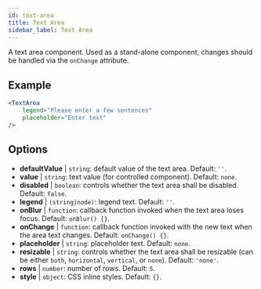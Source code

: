 ```yaml
---
id: text-area
title: Text Area
sidebar_label: Text Area
---
```


A text area component. Used as a stand-alone component, changes should be handled via the `onChange` attribute.

## Example

```jsx live
<TextArea
    legend="Please enter a few sentences"
    placeholder="Enter text"
/>
```



## Options

* __defaultValue__ | `string`: default value of the text area. Default: `''`.
* __value__ | `string`: text value (for controlled component). Default: `none`.
* __disabled__ | `boolean`: controls whether the text area shall be disabled. Default: `false`.
* __legend__ | `(string|node)`: legend text. Default: `''`.
* __onBlur__ | `function`: callback function invoked when the text area loses focus. Default: `onBlur() {}`.
* __onChange__ | `function`: callback function invoked with the new text when the area text changes. Default: `onChange() {}`.
* __placeholder__ | `string`: placeholder text. Default: `none`.
* __resizable__ | `string`: controls whether the text area shall be resizable (can be either `both`, `horizontal`, `vertical`, or `none`). Default: `'none'`.
* __rows__ | `number`: number of rows. Default: `5`.
* __style__ | `object`: CSS inline styles. Default: `{}`.
